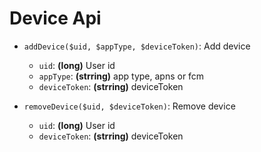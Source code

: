 # Device Api

* `addDevice($uid, $appType, $deviceToken)`: Add device
    * `uid`: **(long)** User id
    * `appType`: **(strring)** app type, apns or fcm
    * `deviceToken`: **(strring)** deviceToken
    
* `removeDevice($uid, $deviceToken)`: Remove device
    * `uid`: **(long)** User id
    * `deviceToken`: **(strring)** deviceToken  

